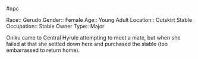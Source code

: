 #npc 

Race:: Gerudo
Gender:: Female
Age:: Young Adult
Location:: Outskirt Stable
Occupation:: Stable Owner
Type:: Major

Oniku came to Central Hyrule attempting to meet a mate, but when she failed at that she settled down here and purchased the stable (too embarrassed to return home).